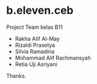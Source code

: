 # b.eleven.ceb
Project Team kelas B11

  - Rakha Alif Al-May
  - Rizaldi Prasetya
  - Silvia Ramadina
  - Mohammad Alif Rachmansyah
  - Retia Uji Asriyani
  
Thanks.

